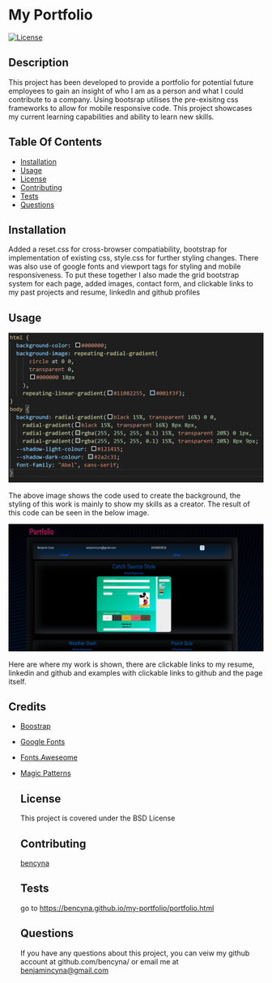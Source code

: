 # My Portfolio

[![License](https://img.shields.io/badge/License-BSD%203--Clause-blue.svg)](https://opensource.org/licenses/BSD-3-Clause)

## Description

This project has been developed to provide a portfolio for potential future employees to gain an insight of who I am as a person and what I could contribute to a company. Using bootsrap utilises the pre-exisitng css frameworks to allow for mobile responsive code. This project showcases my current learning capabilities and ability to learn new skills.

## Table Of Contents

- [Installation](##Installation)
- [Usage](##Usage)
- [License](##License)
- [Contributing](##Contributing)
- [Tests](##Tests)
- [Questions](##Questions)

## Installation

Added a reset.css for cross-browser compatiability, bootstrap for implementation of existing css, style.css for further styling changes. There was also use of google fonts and viewport tags for styling and mobile responsiveness. To put these together I also made the grid bootstrap system for each page, added images, contact form, and clickable links to my past projects and resume, linkedIn and github profiles

## Usage

![Image of background style code](./asset/images/screenshotcode.jpg)

The above image shows the code used to create the background, the styling of this work is mainly to show my skills as a creator. The result of this code can be seen in the below image.

![Image of portfolio](./asset/images/screenshotportfolio.jpg)

Here are where my work is shown, there are clickable links to my resume, linkedin and github and examples with clickable links to github and the page itself.

## Credits

- [Boostrap](https://getbootstrap.com/)
- [Google Fonts](https://fonts.google.com/)
- [Fonts.Aweseome](https://fontawesome.com/)
- [Magic Patterns](https://www.magicpattern.design/tools/css-backgrounds)

  ## License

  This project is covered under the BSD License

  ## Contributing

  [bencyna](https://github.com/bencyna/)

  ## Tests

  go to https://bencyna.github.io/my-portfolio/portfolio.html

  ## Questions

  If you have any questions about this project, you can veiw my github account at github.com/bencyna/ or email me at benjamincyna@gmail.com
